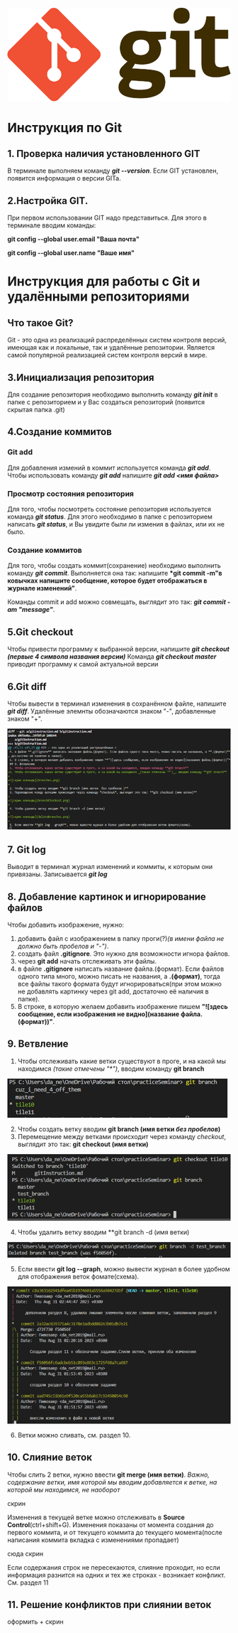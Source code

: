 ![гит лого](Git-Logo-2Color.png) 
# Инструкция по Git 
## 1. Проверка наличия установленного GIT
В терминале выполняем команду __*git --version*__. Если GIT установлен, появится информация о версии GITa.
## 2.Настройка GIT.

При первом использовании GIT надо представиться. Для этого в терминале вводим команды:

__git config --global user.email "Ваша почта"__

**git config --global user.name "Ваше имя"**
# Инструкция для работы с Git и удалёнными репозиториями

## Что такое Git?
Git - это одна из реализаций распределённых систем контроля версий, имеющая как и локальные, так и удалённые репозитории. Является самой популярной реализацией систем контроля версий в мире. 
 ## 3.Инициализация репозитория
Для создание репозитория необходимо выполнить команду __*git init*__ в папке с репозиторием и у Вас создаться репозиторий (появится скрытая папка .git)

## 4.Создание коммитов

### Git add
Для добавления измений в коммит используется команда __*git add*__. Чтобы использовать команду __*git add*__ напишите __*git add <имя файла>*__

### Просмотр состояния репозитория
 Для того, чтобы посмотреть состояние репозитория используется команда __*git status*__. Для этого необходимо в папке с репозиторием написать __*git status*__, и Вы увидите были ли измения в файлах, или их не было.
### Создание коммитов
 Для того, чтобы создать коммит(сохранение) необходимо выполнить команду __*git commit*__. Выполняется она так: напишите __*git commit -m"в ковычках напишите сообщение, которое будет отображаться в журнале изменений"__.

 Команды commit и add можно совмещать, выглядит это так: __*git commit -am "message"*__.
## 5.Git checkout
Чтобы привести программу к выбранной версии, напишите __*git checkout (первые 4 символа названия версии)*__
Команда __*git checkout master*__ приводит программу к самой актуальной версии
## 6.Git diff
Чтобы вывести в терминал изменения в сохранённом файле, напишите __*git diff*__. Удалённые элемнты обозначаются знаком "-", добавленные знаком "+".

![скрин команды](gitDiff.PNG)

## 7. Git log
Выводит в терминал журнал изменений и коммиты, к которым они привязаны. Записывается __*git log*__
## 8. Добавление картинок и игнорирование файлов
Чтобы добавить изображение, нужно:
1. добавить файл с изображением в папку проги(?)*(в имени файла не должно быть пробелов и "-")*.
2. создать файл **.gitignore**. Это нужно для возможности игнора файлов.
3. через **git add** начать отслеживать эти файлы.
4. в файле **.gitignore** написать название файла.(формат). Если файлов одного типа много, можно писать не названия, а **.(формат)**, тогда все файлы такого формата будут игнорироваться(при этом можно не добавлять картинку через git add, достаточно её наличия в папке).
5. В строке, в которую желаем добавить изображение пишем **"![здесь сообщение, если изображения не видно](название файла.(формат))"**.
## 9. Ветвление
1. Чтобы отслеживать какие ветки существуют в проге, и на какой мы находимся _(такие отмечены "*")_, вводим команду **git branch**

![cкрин команды](branches.png)

2. Чтобы создать ветку вводим **git branch (имя ветки _без пробелов_)**
3. Перемещение между ветками происходит через команду *checkout*, выглядит это так: **git checkout (имя ветки)**

![cкрин команды](branchCheckout.png)

4. Чтобы удалить ветку вводим **git branch -d (имя ветки)

![скрин команды](deleteBranches.png)

5. Если ввести **git log --graph**, можно вывести журнал в более удобном для отображения веток фомате(схема).

![скрин команды](gitLogGraph.png)

6. Ветки можно сливать, см. раздел 10.
## 10. Слияние веток
 Чтобы слить 2 ветки, нужно ввести **git merge (имя ветки)**. *Важно, содержание ветки, имя которой мы вводим добавляется к ветке, на которой мы находимся, не наоборот*

cкрин

 Изменения в текущей ветке можно отслеживать в **Source Control**(ctrl+shift+G). Изменения показаны от момента создания до первого коммита, и от текущего коммита до текущего момента(после написания коммита вкладка с изменениями пропадает)

 сюда скрин

Если содержания строк не пересекаются, слияние проходит, но если информация разнится на одних и тех же строках - возникает конфликт. См. раздел 11
## 11. Решение конфликтов при слиянии веток
оформить + скрин

